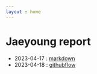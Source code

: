 ```yaml
---
layout : home
---
```

# Jaeyoung report

* 2023-04-17 : [markdown](markdown)
* 2023-04-18 : [githubflow](githubflow)